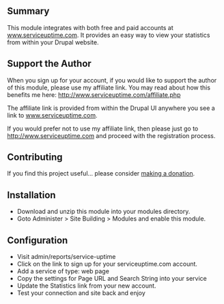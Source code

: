 ## Summary

This module integrates with both free and paid accounts at
www.serviceuptime.com. It provides an easy way to view your statistics from
within your Drupal website.

## Support the Author

When you sign up for your account, if you would like to support the author
of this module, please use my affiliate link. You may read about how this
benefits me here: http://www.serviceuptime.com/affiliate.php

The affiliate link is provided from within the Drupal UI anywhere you see a link
to www.serviceuptime.com.

If you would prefer not to use my affiliate link, then please just go to
http://www.serviceuptime.com and proceed with the registration process.

## Contributing

If you find this project useful... please consider [making a donation](https://www.paypal.com/cgi-bin/webscr?cmd=_s-xclick&hosted_button_id=4E5KZHDQCEUV8&item_name=Gratitude%20for%20aklump%2Fservice_uptime).

## Installation

* Download and unzip this module into your modules directory.
* Goto Administer > Site Building > Modules and enable this module.

## Configuration

* Visit admin/reports/service-uptime
* Click on the link to sign up for your serviceuptime.com account.
* Add a service of type: web page
* Copy the settings for Page URL and Search String into your service
* Update the Statistics link from your new account.
* Test your connection and site back and enjoy

